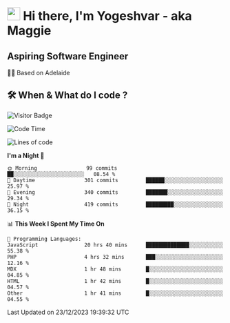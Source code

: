 <h1><img src="https://emojis.slackmojis.com/emojis/images/1531849430/4246/blob-sunglasses.gif?1531849430" width="30"/> Hi there, I'm Yogeshvar - aka Maggie</h1>

## Aspiring Software Engineer
🏂🏻  Based on Adelaide 

## 🛠 When & What do I code ?  

![Visitor Badge](https://visitor-badge.feriirawann.repl.co?username=yogeshvar&repo=yogeshvar&label=Visitors&style=plastic&color=%23457BFF&contentType=svg)

<!--START_SECTION:waka-->
![Code Time](http://img.shields.io/badge/Code%20Time-2%2C454%20hrs%2048%20mins-blue)

![Lines of code](https://img.shields.io/badge/From%20Hello%20World%20I%27ve%20Written-4.0%20million%20lines%20of%20code-blue)

**I'm a Night 🦉** 

```text
🌞 Morning                99 commits          ██░░░░░░░░░░░░░░░░░░░░░░░   08.54 % 
🌆 Daytime                301 commits         ██████░░░░░░░░░░░░░░░░░░░   25.97 % 
🌃 Evening                340 commits         ███████░░░░░░░░░░░░░░░░░░   29.34 % 
🌙 Night                  419 commits         █████████░░░░░░░░░░░░░░░░   36.15 % 
```


📊 **This Week I Spent My Time On** 

```text
💬 Programming Languages: 
JavaScript               20 hrs 40 mins      ██████████████░░░░░░░░░░░   55.38 % 
PHP                      4 hrs 32 mins       ███░░░░░░░░░░░░░░░░░░░░░░   12.16 % 
MDX                      1 hr 48 mins        █░░░░░░░░░░░░░░░░░░░░░░░░   04.85 % 
HTML                     1 hr 42 mins        █░░░░░░░░░░░░░░░░░░░░░░░░   04.57 % 
Other                    1 hr 41 mins        █░░░░░░░░░░░░░░░░░░░░░░░░   04.55 % 
```


 Last Updated on 23/12/2023 19:39:32 UTC
<!--END_SECTION:waka-->
